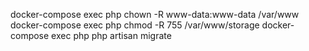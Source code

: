 docker-compose exec php chown -R www-data:www-data /var/www
docker-compose exec php chmod -R 755 /var/www/storage
docker-compose exec php php artisan migrate